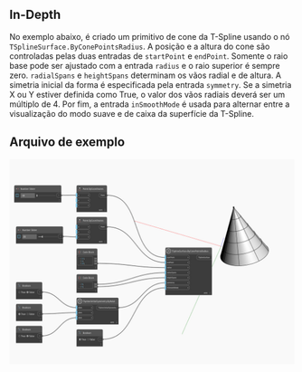 ## In-Depth
No exemplo abaixo, é criado um primitivo de cone da T-Spline usando o nó `TSplineSurface.ByConePointsRadius`. A posição e a altura do cone são controladas pelas duas entradas de `startPoint` e `endPoint`. Somente o raio base pode ser ajustado com a entrada `radius` e o raio superior é sempre zero. `radialSpans` e `heightSpans` determinam os vãos radial e de altura. A simetria inicial da forma é especificada pela entrada `symmetry`. Se a simetria X ou Y estiver definida como True, o valor dos vãos radiais deverá ser um múltiplo de 4. Por fim, a entrada `inSmoothMode` é usada para alternar entre a visualização do modo suave e de caixa da superfície da T-Spline.

## Arquivo de exemplo

![Example](./GVO3NNSNHNAH3DJS5OR37DI2A457QGYX4BQGMHO4IGUUUHZV3HSQ_img.jpg)
